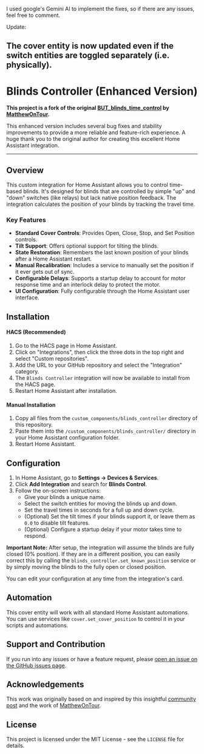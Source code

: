 I used google's Gemini AI to implement the fixes, so if there are any issues, feel free to comment. 

Update:

The cover entity is now updated even if the switch entities are toggled separately (i.e. physically).
-----

# Blinds Controller (Enhanced Version)

**This project is a fork of the original [BUT\_blinds\_time\_control](https://github.com/MatthewOnTour/BUT_blinds_time_control) by [MatthewOnTour](https://github.com/MatthewOnTour).**

This enhanced version includes several bug fixes and stability improvements to provide a more reliable and feature-rich experience. A huge thank you to the original author for creating this excellent Home Assistant integration.

-----

## Overview

This custom integration for Home Assistant allows you to control time-based blinds. It's designed for blinds that are controlled by simple "up" and "down" switches (like relays) but lack native position feedback. The integration calculates the position of your blinds by tracking the travel time.

### Key Features

  * **Standard Cover Controls**: Provides Open, Close, Stop, and Set Position controls.
  * **Tilt Support**: Offers optional support for tilting the blinds.
  * **State Restoration**: Remembers the last known position of your blinds after a Home Assistant restart.
  * **Manual Recalibration**: Includes a service to manually set the position if it ever gets out of sync.
  * **Configurable Delays**: Supports a startup delay to account for motor response time and an interlock delay to protect the motor.
  * **UI Configuration**: Fully configurable through the Home Assistant user interface.

## Installation

#### HACS (Recommended)

1.  Go to the HACS page in Home Assistant.
2.  Click on "Integrations", then click the three dots in the top right and select "Custom repositories".
3.  Add the URL to your GitHub repository and select the "Integration" category.
4.  The `Blinds Controller` integration will now be available to install from the HACS page.
5.  Restart Home Assistant after installation.

#### Manual Installation

1.  Copy all files from the `custom_components/blinds_controller` directory of this repository.
2.  Paste them into the `/custom_components/blinds_controller/` directory in your Home Assistant configuration folder.
3.  Restart Home Assistant.

## Configuration

1.  In Home Assistant, go to **Settings -\> Devices & Services**.
2.  Click **Add Integration** and search for **Blinds Control**.
3.  Follow the on-screen instructions:
      * Give your blinds a unique name.
      * Select the switch entities for moving the blinds up and down.
      * Set the travel times in seconds for a full up and down cycle.
      * (Optional) Set the tilt times if your blinds support it, or leave them as `0.0` to disable tilt features.
      * (Optional) Configure a startup delay if your motor takes time to respond.

**Important Note:** After setup, the integration will assume the blinds are fully closed (0% position). If they are in a different position, you can easily correct this by calling the `blinds_controller.set_known_position` service or by simply moving the blinds to the fully open or closed position.

You can edit your configuration at any time from the integration's card.

## Automation

This cover entity will work with all standard Home Assistant automations. You can use services like `cover.set_cover_position` to control it in your scripts and automations.


## Support and Contribution

If you run into any issues or have a feature request, please [open an issue on the GitHub issues page](https://www.google.com/search?q=https://github.com/YanBad/BUT_blinds_time_control/issues).

## Acknowledgements

This work was originally based on and inspired by this insightful [community post](https://community.home-assistant.io/t/custom-component-cover-time-based/187654) and the work of [MatthewOnTour](https://github.com/MatthewOnTour).

## License

This project is licensed under the MIT License - see the `LICENSE` file for details.
